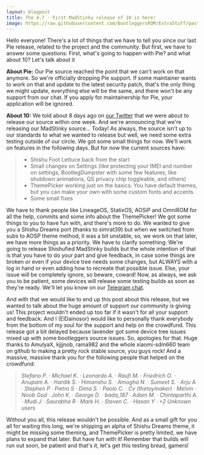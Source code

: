 ```yaml
---
layout: blogpost
title: The 4.7 - First MadStinky release of 10 is here!
image: https://raw.githubusercontent.com/BootleggersROM/ExtraStuff/pasta/blogstuff/bootleg_47_madstinky.png
---
```

Hello everyone! There's a lot of things that we have to tell you since our last Pie release, related to the project and the community. But first, we have to answer some questions: First, what's going to happen with Pie? and what about 10? Let's talk about it

**About Pie:** Our Pie source reached the point that we can't work on that anymore. So we're officially dropping Pie support. If some maintainer wants to work on that and update to the latest security patch, that's the only thing we might update, everything else will be the same, and there won't be any support from our chat. If you apply for maintainership for Pie, your application will be ignored.

**About 10:** We told about 8 days ago on [our Twitter](https://twitter.com/BootleggersROM/status/1188963561038667782) that we were about to release our source within one week. And we're announcing that we're releasing our MadStinky source... Today! As always, the source isn't up to our standards to what we wanted to release but well, we need some extra testing outside of our circle. We got some small things for now. We'll work on features in the following days. But for now the current sources have:

> * Shishu Foot Lettuce back from the start
> * Small changes on Settings (like protecting your IMEI and number on settings, BootlegDumpster with some few features, like shutdown animations, QS privacy chip toggleable, and others)
> * ThemePicker working just on the basics: You have default themes, but you can make your own with some custom fonts and accents.
> * Some small fixes

We have to thank people like LineageOS, StatixOS, AOSiP and OmniROM for all the help, commits and some info about the ThemePicker! We got some things to you to have fun with, and there's more to do. We wanted to give you a Shishu Dreams port (thanks to simrat39) but when we switched from subs to AOSP theme method, it was a bit unstable, so, we work on that later, we have more things as a priority. 
We have to clarify something: We're going to release Shishufied MadStinky builds but the whole intention of that is that you have to do your part and give feedback, in case some things are broken or even if your device tree needs some changes, but ALWAYS with a log in hand or even adding how to recreate that possible issue. Else, your issue will be completely ignore, so beware, coward!
Now, as always, we ask you to be patient, some devices will release some testing builds as soon as they're ready. We'll let you know on our [Telegram chat](t.me/keepthebootleg).

And with that we would like to end up this post about this release, but we wanted to talk about the huge amount of support our community is giving us! This project wouldn't ended up too far if it wasn't for all your support and feedback.
And I (ElDainosor) would like to personally thank everybody from the bottom of my soul for the support and help on the crowdfund. This release got a bit delayed because lavender got some device tree issues mixed up with some bootleggers source issues. So, apologies for that. Huge thanks to AmulyaX, kjjjnob, rama982 and the whole xiaomi-sdm660 team on github to making a pretty rock stable source, you guys rock!
And a massive, massive thank you for the following people that helped on the crowdfund:

> _Stefano P. · Michael K. · Leonardo A._ · _Raufi M. · Friedrich O. · Anupam A. · Hardik S. · Himanshu S. · Amogha N. · Sumeet S. · Arju A · Stephen P · Pietro S · Dima S. · Paolo C. · Cv (thetoymaker) · Melvin · Noob God · John K. · George D. · bada_187 · Adam M. · Chintaparthi A. · Mudi J · Saurabha R · Mark H. · Steven C. · Hasan Y · +2 Unknown users_

Without you all, this release wouldn't be possible. And as a small gift for you all for waiting this long, we're shipping an alpha of Shishu Dreams theme, it might be missing some theming, and ThemePicker is pretty limited, we have plans to expand that later. But have fun with it!
Remember that builds will run out soon, be patient and that's it, let's get this testing bread, gamers! 
